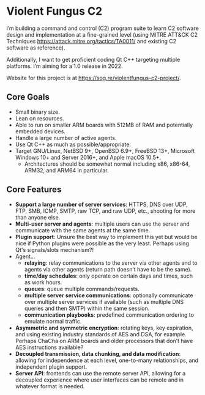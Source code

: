 # Violent Fungus C2

I’m building a command and control (C2) program suite to learn C2 software design and implementation at a fine-grained level (using MITRE ATT&CK C2 Techniques https://attack.mitre.org/tactics/TA0011/ and existing C2 software as reference).

Additionally, I want to get proficient coding Qt C++ targeting multiple platforms. I’m aiming for a 1.0 release in 2022.

Website for this project is at https://sog.re/violentfungus-c2-project/.

## Core Goals
* Small binary size.
* Lean on resources.
* Able to run on smaller ARM boards with 512MB of RAM and potentially embedded devices.
* Handle a large number of active agents.
* Use Qt C++ as much as possible/appropriate.
* Target GNU/Linux, NetBSD 9+, OpenBSD 6.9+, FreeBSD 13+, Microsoft Windows 10+ and Server 2016+, and Apple macOS 10.5+.
  * Architectures should be somewhat normal including x86, x86-64, ARM32, and ARM64 in particular.

## Core Features
* **Support a large number of server services**: HTTPS, DNS over UDP, FTP, SMB, ICMP, SMTP, raw TCP, and raw UDP, etc., shooting for more than anyone else.
* **Multi-user server and agents**: multiple users can use the server and communicate with the same agents at the same time.
* **Plugin support**: Unsure the best way to implement this yet but would be nice if Python plugins were possible as the very least. Perhaps using Qt's signals/slots mechanism?!
* Agent...
  * **relaying**: relay communications to the server via other agents and to agents via other agents (return path doesn’t have to be the same).
  * **time/day schedules**: only operate on certain days and times, such as work hours.
  * **queues**: queue multiple commands/requests.
  * **multiple server service communications**: optionally communicate over multiple server services if available (such as multiple DNS queries and then SMTP) within the same session.
  * **communication playbooks**: predefined communication ordering to emulate normal traffic.
* **Asymmetric and symmetric encryption**: rotating keys, key expiration, and using existing industry standards of AES and DSA, for example. Perhaps ChaCha on ARM boards and older processors that don’t have AES instructions available?
* **Decoupled transmission, data chunking, and data modification**: allowing for independence at each level, one-to-many relationships, and independent plugin support.
* **Server API**: frontends can use the remote server API, allowing for a decoupled experience where user interfaces can be remote and in whatever format is needed.

